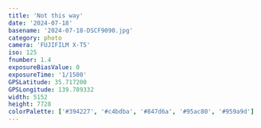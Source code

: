 ```yaml
---
title: 'Not this way'
date: '2024-07-18'
basename: '2024-07-18-DSCF9090.jpg'
category: photo
camera: 'FUJIFILM X-T5'
iso: 125
fnumber: 1.4
exposureBiasValue: 0
exposureTime: '1/1500'
GPSLatitude: 35.717200
GPSLongitude: 139.789332
width: 5152
height: 7728
colorPalette: ['#394227', '#c4bdba', '#847d6a', '#95ac80', '#959a9d']
---
```

